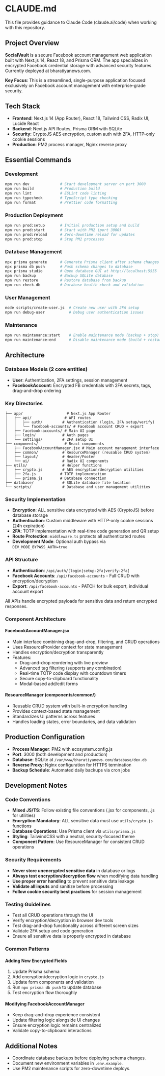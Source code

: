 # CLAUDE.md

This file provides guidance to Claude Code (claude.ai/code) when working with this repository.

## Project Overview

**SocialVault** is a secure Facebook account management web application built with Next.js 14, React 18, and Prisma ORM. The app specializes in encrypted Facebook credential storage with advanced security features. Currently deployed at bharatiyanews.com.

**Key Focus**: This is a streamlined, single-purpose application focused exclusively on Facebook account management with enterprise-grade security.

## Tech Stack

- **Frontend**: Next.js 14 (App Router), React 18, Tailwind CSS, Radix UI, Lucide React
- **Backend**: Next.js API Routes, Prisma ORM with SQLite
- **Security**: CryptoJS AES encryption, custom auth with 2FA, HTTP-only cookie sessions
- **Production**: PM2 process manager, Nginx reverse proxy

## Essential Commands

### Development
```bash
npm run dev              # Start development server on port 3000
npm run build            # Production build
npm run lint             # ESLint code linting
npm run typecheck        # TypeScript type checking
npm run format           # Prettier code formatting
```

### Production Deployment
```bash
npm run prod:setup       # Initial production setup and build
npm run prod:start       # Start with PM2 (port 3000)
npm run prod:reload      # Zero-downtime reload for updates
npm run prod:stop        # Stop PM2 processes
```

### Database Management
```bash
npx prisma generate      # Generate Prisma client after schema changes
npx prisma db push       # Push schema changes to database
npx prisma studio        # Open database GUI at http://localhost:5555
npm run backup           # Backup SQLite database
npm run restore          # Restore database from backup
npm run check-db         # Database health check and validation
```

### User Management
```bash
node scripts/create-user.js  # Create new user with 2FA setup
npm run debug-user           # Debug user authentication issues
```

### Maintenance
```bash
npm run maintenance:start    # Enable maintenance mode (backup + stop)
npm run maintenance:end      # Disable maintenance mode (build + restart)
```

## Architecture

### Database Models (2 core entities)
- **User**: Authentication, 2FA settings, session management
- **FacebookAccount**: Encrypted FB credentials with 2FA secrets, tags, drag-and-drop ordering

### Key Directories
```
├── app/                    # Next.js App Router
│   ├── api/               # API routes
│   │   ├── auth/         # Authentication (login, 2FA setup/verify)
│   │   └── facebook-accounts/ # Facebook account CRUD + export
│   ├── facebook-accounts/ # Main UI page
│   ├── login/            # Auth pages
│   └── settings/         # 2FA setup UI
├── components/            # React components
│   ├── FacebookAccountManager.jsx # Main account management interface
│   ├── common/           # ResourceManager (reusable CRUD system)
│   ├── layout/           # Header/Footer
│   └── ui/               # Radix UI components
├── utils/                # Helper functions
│   ├── crypto.js         # AES encryption/decryption utilities
│   ├── 2fa.js           # TOTP implementation
│   └── prisma.js        # Database connection
├── database/             # SQLite database file location
└── scripts/              # Database and user management utilities
```

### Security Implementation
- **Encryption**: ALL sensitive data encrypted with AES (CryptoJS) before database storage
- **Authentication**: Custom middleware with HTTP-only cookie sessions (24h expiration)  
- **2FA**: TOTP implementation with real-time code generation and QR setup
- **Route Protection**: `middleware.ts` protects all authenticated routes
- **Development Mode**: Optional auth bypass via `DEV_MODE_BYPASS_AUTH=true`

### API Structure
- **Authentication**: `/api/auth/[login|setup-2fa|verify-2fa]`
- **Facebook Accounts**: `/api/facebook-accounts` - Full CRUD with encryption/decryption
- **Export**: `/api/facebook-accounts` - PATCH for bulk export, individual account export

All APIs handle encrypted payloads for sensitive data and return encrypted responses.

### Component Architecture

#### FacebookAccountManager.jsx
- Main interface combining drag-and-drop, filtering, and CRUD operations
- Uses ResourceProvider context for state management
- Handles encryption/decryption transparently
- Features:
  - Drag-and-drop reordering with live preview
  - Advanced tag filtering (supports any combination)
  - Real-time TOTP code display with countdown timers
  - Secure copy-to-clipboard functionality
  - Modal-based add/edit forms

#### ResourceManager (components/common/)
- Reusable CRUD system with built-in encryption handling
- Provides context-based state management
- Standardizes UI patterns across features
- Handles loading states, error boundaries, and data validation

## Production Configuration

- **Process Manager**: PM2 with ecosystem.config.js
- **Port**: 3000 (both development and production)
- **Database**: SQLite at `/var/www/bharatiyanews.com/database/dev.db`
- **Reverse Proxy**: Nginx configuration for HTTPS termination
- **Backup Schedule**: Automated daily backups via cron jobs

## Development Notes

### Code Conventions
- **Mixed JS/TS**: Follow existing file conventions (.jsx for components, .js for utilities)
- **Encryption Mandatory**: ALL sensitive data must use `utils/crypto.js` functions
- **Database Operations**: Use Prisma client via `utils/prisma.js`
- **Styling**: TailwindCSS with a neutral, security-focused theme
- **Component Pattern**: Use ResourceManager for consistent CRUD operations

### Security Requirements
- **Never store unencrypted sensitive data** in database or logs
- **Always test encryption/decryption flow** when modifying data handling
- **Use proper error handling** to prevent sensitive data leakage
- **Validate all inputs** and sanitize before processing
- **Follow cookie security best practices** for session management

### Testing Guidelines
- Test all CRUD operations through the UI
- Verify encryption/decryption in browser dev tools
- Test drag-and-drop functionality across different screen sizes
- Validate 2FA setup and code generation
- Ensure all sensitive data is properly encrypted in database

### Common Patterns

#### Adding New Encrypted Fields
1. Update Prisma schema
2. Add encryption/decryption logic in `crypto.js`
3. Update form components and validation
4. Run `npx prisma db push` to update database
5. Test encryption flow thoroughly

#### Modifying FacebookAccountManager
- Keep drag-and-drop experience consistent
- Update filtering logic alongside UI changes
- Ensure encryption logic remains centralized
- Validate copy-to-clipboard interactions

## Additional Notes

- Coordinate database backups before deploying schema changes.
- Document new environment variables in `.env.example`.
- Use PM2 maintenance scripts for zero-downtime deploys.
